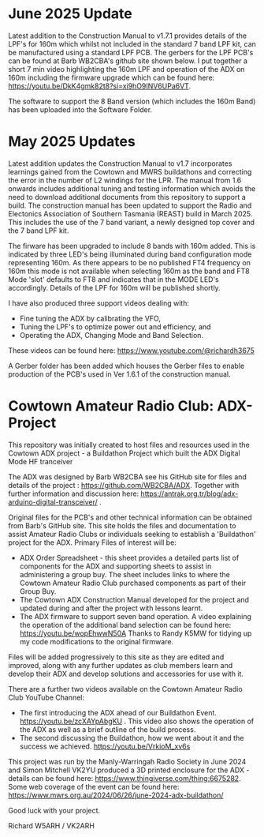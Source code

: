 # June 2025 Update
Latest addition to the Construction Manual to v1.7.1 provides details of the LPF's for 160m which whilst not included in the standard 7 band LPF kit, can be manufactured using a standard LPF PCB. The gerbers for the LPF PCB's can be found at Barb WB2CBA's github site shown below. I put together a short 7 min video highlighting the 160m LPF and operation of the ADX on 160m including the firmware upgrade which can be found here: https://youtu.be/DkK4gmk82t8?si=xi9hO9INV6UPa6VT. 

The software to support the 8 Band version (which includes the 160m Band) has been uploaded into the Software Folder.

# May 2025 Updates
Latest addition updates the Construction Manual to v1.7 incorporates learnings gained from the Cowtown and MWRS buildathons and correcting the error in the number of L2 windings for the LPR. The manual from 1.6 onwards includes additional tuning and testing information which avoids the need to download additional documents from this repository to support a build. The construction manual has been updated to support the Radio and Electonics Association of Southern Tasmania (REAST) build in March 2025. This includes the use of the 7 band variant, a newly designed top cover and the 7 band LPF kit.

The firware has been upgraded to include 8 bands with 160m added. This is indicated by three LED's being illuminated during band configuration mode representing 160m. As there appears to be no published FT4 frequency on 160m this mode is not available when selecting 160m as the band and FT8 Mode 'slot' defaults to FT8 and indicates that in the MODE LED's accordingly. Details of the LPF for 160m will be published shortly.

I have also produced three support videos dealing with:
- Fine tuning the ADX by calibrating the VFO,
- Tuning the LPF's to optimize power out and efficiency, and
- Operating the ADX,  Changing Mode and Band Selection.

These videos can be found here: https://www.youtube.com/@richardh3675 

A Gerber folder has been added which houses the Gerber files to enable production of the PCB's used in Ver 1.6.1 of the construction manual.

# Cowtown Amateur Radio Club: ADX-Project
This repository was initially created to host files and resources used in the Cowtown ADX project - a Buildathon Project which built the ADX Digital Mode HF tranceiver

The ADX was designed by Barb WB2CBA see his GitHub site for files and details of the project : https://github.com/WB2CBA/ADX. Together with further information and discussion here: https://antrak.org.tr/blog/adx-arduino-digital-transceiver/ .

Original files for the PCB's and other technical information can be obtained from Barb's GitHub site. This site holds the files and documentation to assist Amateur Radio Clubs or individuals seeking to establish a 'Buildathon' project for the ADX.
Primary Files of interest will be:

- ADX Order Spreadsheet - this sheet provides a detailed parts list of components for the ADX and supporting sheets to assist in administering a group buy. The sheet includes links to where the Cowtown Amateur Radio Club purchased components as part of their Group Buy.
- The Cowtown ADX Construction Manual developed for the project and updated during and after the project with lessons learnt.
- The ADX firmware to support seven band operation. A video explaining the operation of the additional band selection can be found here: https://youtu.be/wopEhwwN50A   Thanks to Randy K5MW for tidying up my code modifications to the original firmware.
  
Files will be added progressively to this site as they are edited and improved, along with any further updates as club members learn and develop their ADX and develop solutions and accessories for use with it.

There are a further two videos available on the Cowtown Amateur Radio Club YouTube Channel:
- The first introducing the ADX ahead of our Buildathon Event. https://youtu.be/zcXAYpAbgKU . This video also shows the operation of the ADX as well as a brief outline of the build process.
- The second discussing the Buildathon, how we went about it and the success we achieved. https://youtu.be/VrkioM_xv6s

This project was run by the Manly-Warringah Radio Society in June 2024 and Simon Mitchell VK2YU produced a 3D printed enclosure for the ADX - details can be found here: https://www.thingiverse.com/thing:6675282. Some web coverage of the event can be found here: https://www.mwrs.org.au/2024/06/26/june-2024-adx-buildathon/

Good luck with your project.

Richard W5ARH / VK2ARH

